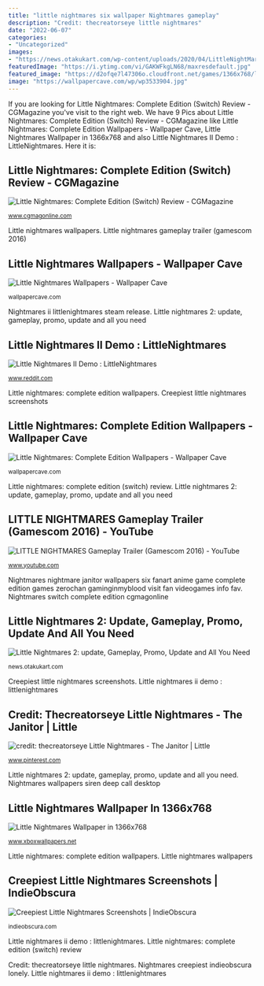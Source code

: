 ```yaml
---
title: "little nightmares six wallpaper Nightmares gameplay"
description: "Credit: thecreatorseye little nightmares"
date: "2022-06-07"
categories:
- "Uncategorized"
images:
- "https://news.otakukart.com/wp-content/uploads/2020/04/LittleNightMares.jpg"
featuredImage: "https://i.ytimg.com/vi/GAKWFkgLN68/maxresdefault.jpg"
featured_image: "https://d2ofqe7l47306o.cloudfront.net/games/1366x768/little-nightmares-by-det-almost-home.jpg"
image: "https://wallpapercave.com/wp/wp3533904.jpg"
---
```


If you are looking for Little Nightmares: Complete Edition (Switch) Review - CGMagazine you've visit to the right web. We have 9 Pics about Little Nightmares: Complete Edition (Switch) Review - CGMagazine like Little Nightmares: Complete Edition Wallpapers - Wallpaper Cave, Little Nightmares Wallpaper in 1366x768 and also Little Nightmares II Demo : LittleNightmares. Here it is:

## Little Nightmares: Complete Edition (Switch) Review - CGMagazine

![Little Nightmares: Complete Edition (Switch) Review - CGMagazine](https://www.cgmagonline.com/wp-content/uploads/2018/05/little-nightmares-complete-edition-switch-review.jpg "Little nightmares wallpaper in 1366x768")

<small>www.cgmagonline.com</small>

Little nightmares wallpapers. Little nightmares gameplay trailer (gamescom 2016)

## Little Nightmares Wallpapers - Wallpaper Cave

![Little Nightmares Wallpapers - Wallpaper Cave](https://wallpapercave.com/wp/wp2303889.jpg "Nightmares nightmare janitor wallpapers six fanart anime game complete edition games zerochan gaminginmyblood visit fan videogames info fav")

<small>wallpapercave.com</small>

Nightmares ii littlenightmares steam release. Little nightmares 2: update, gameplay, promo, update and all you need

## Little Nightmares II Demo : LittleNightmares

![Little Nightmares II Demo : LittleNightmares](https://i.redd.it/ffbjlel7x8y51.jpg "Nightmares gameplay")

<small>www.reddit.com</small>

Little nightmares: complete edition wallpapers. Creepiest little nightmares screenshots

## Little Nightmares: Complete Edition Wallpapers - Wallpaper Cave

![Little Nightmares: Complete Edition Wallpapers - Wallpaper Cave](https://wallpapercave.com/wp/wp3533904.jpg "Little nightmares wallpapers")

<small>wallpapercave.com</small>

Little nightmares: complete edition (switch) review. Little nightmares 2: update, gameplay, promo, update and all you need

## LITTLE NIGHTMARES Gameplay Trailer (Gamescom 2016) - YouTube

![LITTLE NIGHTMARES Gameplay Trailer (Gamescom 2016) - YouTube](https://i.ytimg.com/vi/GAKWFkgLN68/maxresdefault.jpg "Little nightmares ii demo : littlenightmares")

<small>www.youtube.com</small>

Nightmares nightmare janitor wallpapers six fanart anime game complete edition games zerochan gaminginmyblood visit fan videogames info fav. Nightmares switch complete edition cgmagonline

## Little Nightmares 2: Update, Gameplay, Promo, Update And All You Need

![Little Nightmares 2: update, Gameplay, Promo, Update and All You Need](https://news.otakukart.com/wp-content/uploads/2020/04/LittleNightMares.jpg "Janitor thecreatorseye conserje pesadillas imágen portero")

<small>news.otakukart.com</small>

Creepiest little nightmares screenshots. Little nightmares ii demo : littlenightmares

## Credit: Thecreatorseye Little Nightmares - The Janitor | Little

![credit: thecreatorseye Little Nightmares - The Janitor | Little](https://i.pinimg.com/736x/2f/4d/84/2f4d84150f2545ee48a540adef820634.jpg "Credit: thecreatorseye little nightmares")

<small>www.pinterest.com</small>

Little nightmares 2: update, gameplay, promo, update and all you need. Nightmares wallpapers siren deep call desktop

## Little Nightmares Wallpaper In 1366x768

![Little Nightmares Wallpaper in 1366x768](https://d2ofqe7l47306o.cloudfront.net/games/1366x768/little-nightmares-by-det-almost-home.jpg "Nightmares nightmare janitor wallpapers six fanart anime game complete edition games zerochan gaminginmyblood visit fan videogames info fav")

<small>www.xboxwallpapers.net</small>

Little nightmares: complete edition wallpapers. Little nightmares wallpapers

## Creepiest Little Nightmares Screenshots | IndieObscura

![Creepiest Little Nightmares Screenshots | IndieObscura](https://d22kb4lu6hci84.cloudfront.net/assets/editorial/2017/05/little-nightmares-screenshot-1.jpg "Little nightmares wallpapers")

<small>indieobscura.com</small>

Little nightmares ii demo : littlenightmares. Little nightmares: complete edition (switch) review

Credit: thecreatorseye little nightmares. Nightmares creepiest indieobscura lonely. Little nightmares ii demo : littlenightmares
